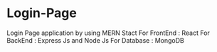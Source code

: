 # Login-Page
Login Page application by using MERN Stact
For FrontEnd : React
For BackEnd : Express Js and Node Js
For Database : MongoDB
